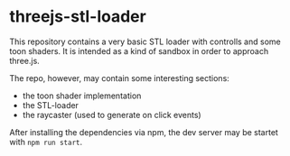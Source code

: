 # threejs-stl-loader

This repository contains a very basic STL loader with controlls and some toon shaders. It is intended as a kind of sandbox in order to approach three.js.

The repo, however, may contain some interesting sections:
* the toon shader implementation
* the STL-loader
* the raycaster (used to generate on click events)

After installing the dependencies via npm, the dev server may be startet with `npm run start`.